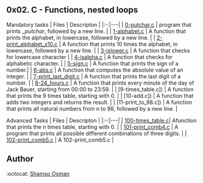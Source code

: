 ## 0x02. C - Functions, nested loops

Mandatory tasks
|  Files |  Descripton |
|:-:|---|
|  [0-putchar.c]() |  program that prints <em>_putchar</em>, followed by a new line.  |
|  [1-alphabet.c]() |  A function that prints the alphabet, in lowercase, followed by a new line. |
| [2-print_alphabet_x10.c]()  | A function that prints 10 times the alphabet, in lowercase, followed by a new line.  |
| [3-islower.c]()  | A function that checks for lowercase character  |
|  [4-isalpha.c]() | A function that checks for alphabetic character.  |
|  [5-sign.c]() | A function that prints the sign of a number.|
| [6-abs.c]() | A function that computes the absolute value of an integer. |
| [7-print_last_digit.c]() | A function that prints the last digit of a number. |
| [8-24_hours.c]() | A function that prints every minute of the day of Jack Bauer, starting from 00:00 to 23:59. |
| [9-times_table.c]) | A function that prints the 9 times table, starting with 0. |
| [10-add.c]) | A function that adds two integers and returns the result. |
| [11-print_to_98.c]) | A function that prints all natural numbers from n to 98, followed by a new line. |


Advanced Tasks
|  Files |  Descripton |
|:-:|---|
|  [100-times_table.c]()|  Afunction that prints the n times table, starting with 0. |
|  [101-print_comb4.c]() |  A program that prints all possible different combinations of three digits. |
|  [102-print_comb5.c]() |  A 102-print_comb5.c |


  ## Author
  
  :octocat: [Shamso Osman]()
